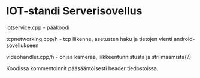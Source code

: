 # IOT-standi Serverisovellus

iotservice.cpp - pääkoodi

tcpnetworking.cpp/h - tcp liikenne, asetusten haku ja tietojen vienti android-sovellukseen

videohandler.cpp/h - ohjaa kameraa, liikkeentunnistusta ja striimaamista(?)

Koodissa kommentoinnit pääsääntöisesti header tiedostoissa.
